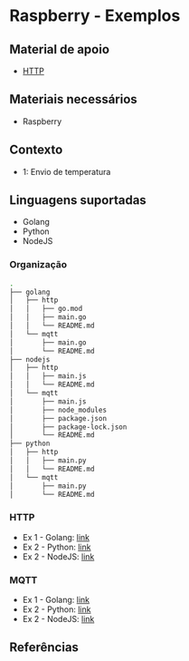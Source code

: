 # Raspberry - Exemplos

## Material de apoio

* [HTTP](https://talk.proiot.com.br/t/criar-dispositivo-http/16)

## Materiais necessários

* Raspberry

## Contexto

* 1: Envio de temperatura

## Linguagens suportadas

* Golang
* Python
* NodeJS

### Organização

```bash
.
├── golang
│   ├── http
│   │   ├── go.mod
│   │   ├── main.go
│   │   └── README.md
│   └── mqtt
│       ├── main.go
│       └── README.md
├── nodejs
│   ├── http
│   │   ├── main.js
│   │   └── README.md
│   └── mqtt
│       ├── main.js
│       ├── node_modules
│       ├── package.json
│       ├── package-lock.json
│       └── README.md
├── python
│   ├── http
│   │   ├── main.py
│   │   └── README.md
│   └── mqtt
│       ├── main.py
│       └── README.md
```

### HTTP

* Ex 1 - Golang: [link](./golang/http)
* Ex 2 - Python: [link](./python/http)
* Ex 2 - NodeJS: [link](./nodejs/http)

### MQTT
* Ex 1 - Golang: [link](./golang/mqtt)
* Ex 2 - Python: [link](./python/mqtt)
* Ex 2 - NodeJS: [link](./nodejs/mqtt)

## Referências
